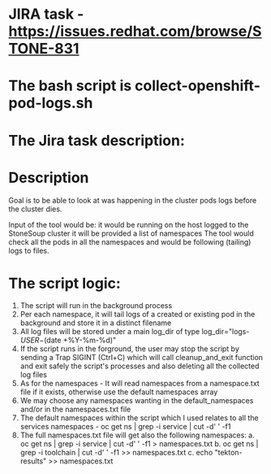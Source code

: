 # JIRA task - https://issues.redhat.com/browse/STONE-831 

# The bash script is collect-openshift-pod-logs.sh


# The Jira task description:

Description
===========
Goal is to be able to look at was happening in the cluster pods logs before the cluster dies.

Input of the tool would be:
it would be running on the host logged to the StoneSoup cluster
it will be provided a list of namespaces
The tool would check all the pods in all the namespaces and would be following (tailing) logs to files.


The script logic:
================
1. The script will run in the background process
2. Per each namespace, it will tail logs of a created or existing pod in the background and store it in a distinct filename
3. All log files will be stored under a main log_dir of type log_dir="logs-${USER}-$(date +%Y-%m-%d)"
4. If the script runs in the forground, the user may stop the script by sending a Trap SIGINT (Ctrl+C) which will call cleanup_and_exit function and exit safely 
   the script's processes and also deleting all the collected log files
5. As for the namespaces - It will read namespaces from a namespace.txt file if it exists, otherwise use the default namespaces array
6. We may choose any namespaces wanting in the default_namespaces and/or in the namespaces.txt file
7. The default namespaces within the script which I used relates to all the services namespaces - oc get ns | grep -i service | cut -d' ' -f1 
8. The full namespaces.txt file will get also the following namespaces:
    a. oc get ns | grep -i service | cut -d' ' -f1 > namespaces.txt
    b. oc get ns | grep -i toolchain | cut -d' ' -f1 >> namespaces.txt
    c. echo "tekton-results" >> namespaces.txt 

